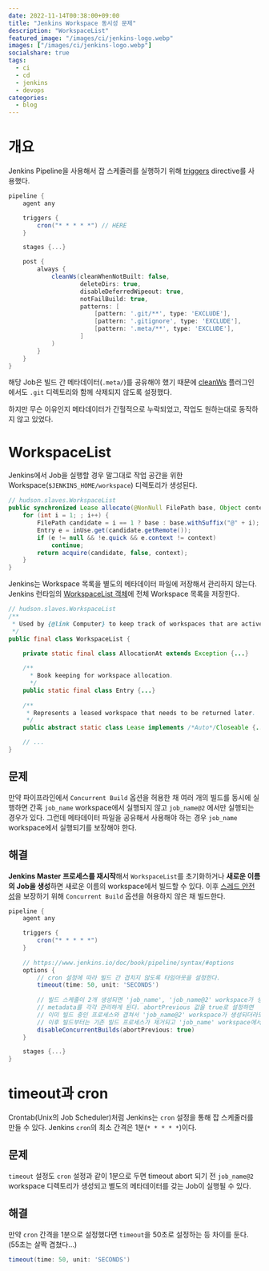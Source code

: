 ```yaml
---
date: 2022-11-14T00:38:00+09:00
title: "Jenkins Workspace 동시성 문제"
description: "WorkspaceList"
featured_image: "/images/ci/jenkins-logo.webp"
images: ["/images/ci/jenkins-logo.webp"]
socialshare: true
tags:
  - ci
  - cd
  - jenkins
  - devops
categories:
  - blog
---
```


# 개요

Jenkins Pipeline을 사용해서 잡 스케줄러를 실행하기 위해
[triggers](https://www.jenkins.io/doc/book/pipeline/syntax/#triggers) directive를 사용했다.

```groovy
pipeline {
    agent any

    triggers {
        cron("* * * * *") // HERE
    }

    stages {...}

    post {
        always {
            cleanWs(cleanWhenNotBuilt: false,
                    deleteDirs: true,
                    disableDeferredWipeout: true,
                    notFailBuild: true,
                    patterns: [
                        [pattern: '.git/**', type: 'EXCLUDE'],
                        [pattern: '.gitignore', type: 'EXCLUDE'],
                        [pattern: '.meta/**', type: 'EXCLUDE'],
                    ]
            )
        }
    }
}
```

해당 Job은 빌드 간 메타데이터(`.meta/`)를 공유해야 했기 때문에
[cleanWs](https://plugins.jenkins.io/ws-cleanup/) 플러그인에서도
`.git` 디렉토리와 함께 삭제되지 않도록 설정했다.

하지만 무슨 이유인지 메타데이터가 간헐적으로 누락되었고,
작업도 원하는대로 동작하지 않고 있었다.

# WorkspaceList

Jenkins에서 Job을 실행할 경우 말그대로 작업 공간을 위한
Workspace(`$JENKINS_HOME/workspace`) 디렉토리가 생성된다.

```java
// hudson.slaves.WorkspaceList
public synchronized Lease allocate(@NonNull FilePath base, Object context) throws InterruptedException {
    for (int i = 1; ; i++) {
        FilePath candidate = i == 1 ? base : base.withSuffix("@" + i);
        Entry e = inUse.get(candidate.getRemote());
        if (e != null && !e.quick && e.context != context)
            continue;
        return acquire(candidate, false, context);
    }
}
```

Jenkins는 Workspace 목록을 별도의 메타데이터 파일에 저장해서 관리하지 않는다.
Jenkins 런타임의 [WorkspaceList 객체](https://github.com/jenkinsci/jenkins/blob/jenkins-2.374/core/src/main/java/hudson/slaves/WorkspaceList.java)에
전체 Workspace 목록을 저장한다.

```java
// hudson.slaves.WorkspaceList
/**
 * Used by {@link Computer} to keep track of workspaces that are actively in use.
 */
public final class WorkspaceList {

    private static final class AllocationAt extends Exception {...}
    
    /**
      * Book keeping for workspace allocation.
      */
    public static final class Entry {...}
    
    /**
     * Represents a leased workspace that needs to be returned later.
     */
    public abstract static class Lease implements /*Auto*/Closeable {...}

    // ...
}
```

## 문제

만약 파이프라인에서 `Concurrent Build` 옵션을 허용한 채
여러 개의 빌드를 동시에 실행하면 간혹 `job_name` workspace에서 실행되지 않고
`job_name@2` 에서만 실행되는 경우가 있다.
그런데 메타데이터 파일을 공유해서 사용해야 하는 경우
`job_name` workspace에서 실행되기를 보장해야 한다.

## 해결

**Jenkins Master 프로세스를 재시작**해서 `WorkspaceList`를 초기화하거나
**새로운 이름의 Job을 생성**하면 새로운 이름의 workspace에서 빌드할 수 있다.
이후 [스레드 안전성](https://en.wikipedia.org/wiki/Thread_safety)을 보장하기 위해
`Concurrent Build` 옵션을 허용하지 않은 채 빌드한다.

```groovy
pipeline {
    agent any

    triggers {
        cron("* * * * *")
    }
    
    // https://www.jenkins.io/doc/book/pipeline/syntax/#options
    options {
        // cron 설정에 따라 빌드 간 겹치지 않도록 타임아웃을 설정한다.
        timeout(time: 50, unit: 'SECONDS')
    
        // 빌드 스케줄이 2개 생성되면 'job_name', 'job_name@2' workspace가 생성되고
        // metadata를 각각 관리하게 된다. abortPrevious 값을 true로 설정하면
        // 이미 빌드 중인 프로세스와 겹쳐서 'job_name@2' workspace가 생성되더라도
        // 이후 빌드부터는 기존 빌드 프로세스가 제거되고 'job_name' workspace에서 실행된다.
        disableConcurrentBuilds(abortPrevious: true)
    }

    stages {...}
}
```

# timeout과 cron

Crontab(Unix의 Job Scheduler)처럼 Jenkins는 `cron` 설정을 통해 잡 스케줄러를 만들 수 있다.
Jenkins `cron`의 최소 간격은 1분(`* * * * *`)이다.

## 문제

`timeout` 설정도 `cron` 설정과 같이 1분으로 두면 timeout abort 되기 전
`job_name@2` workspace 디렉토리가 생성되고 별도의 메타데이터를 갖는 Job이 실행될 수 있다.

## 해결

만약 `cron` 간격을 1분으로 설정했다면 `timeout`을 50초로 설정하는 등 차이를 둔다. (55초는 살짝 겹쳤다…)

```groovy
timeout(time: 50, unit: 'SECONDS')
```
